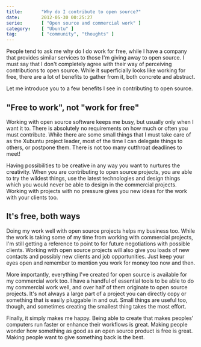 ```yaml
---
title:       "Why do I contribute to open source?"
date:        2012-05-30 00:25:27
serie:       [ "Open source and commercial work" ]
category:    [ "Ubuntu" ]
tag:         [ "community", "thoughts" ]
---
```


People tend to ask me why do I do work for free, while I have a company that provides similar services to those I'm giving away to open source. I must say that I don't completely agree with their way of perceiving contributions to open source. While it superficially looks like working for free, there are a lot of benefits to gather from it, both concrete and abstract.

Let me introduce you to a few benefits I see in contributing to open source.

"Free to work", not "work for free"
-----------------------------------

Working with open source software keeps me busy, but usually only when I want it to. There is absolutely no requirements on how much or often you must contribute. While there are some small things that I must take care of as the Xubuntu project leader, most of the time I can delegate things to others, or postpone them. There is not too many cutthroat deadlines to meet!

Having possibilities to be creative in any way you want to nurtures the creativity. When you are contributing to open source projects, you are able to try the wildest things, use the latest technologies and design things which you would never be able to design in the commercial projects. Working with projects with no pressure gives you new ideas for the work with your clients too.

It's free, both ways
--------------------

Doing my work well with open source projects helps my business too. While the work is taking some of my time from working with commercial projects, I'm still getting a reference to point to for future negotiations with possible clients. Working with open source projects will also give you loads of new contacts and possibly new clients and job opportunities. Just keep your eyes open and remember to mention you work for money too now and then.

More importantly, everything I've created for open source is available for my commercial work too. I have a handful of essential tools to be able to do my commercial work well, and over half of them originate to open source projects. It's not always a large part of a project you can directly copy or something that is easily pluggable in and out. Small things are useful too, though, and sometimes creating the smallest thing takes the most effort.

Finally, it simply makes me happy. Being able to create that makes peoples' computers run faster or enhance their workflows is great. Making people wonder how something as good as an open source product is free is great. Making people want to give something back is the best.
